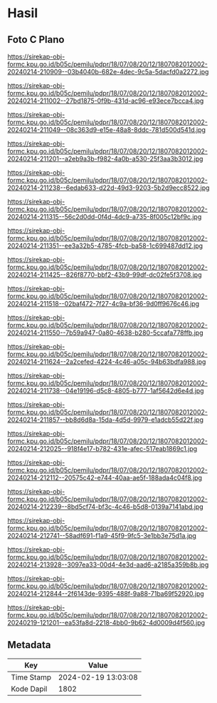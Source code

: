# Hasil

## Foto C Plano

https://sirekap-obj-formc.kpu.go.id/b05c/pemilu/pdpr/18/07/08/20/12/1807082012002-20240214-210909--03b4040b-682e-4dec-9c5a-5dacfd0a2272.jpg

https://sirekap-obj-formc.kpu.go.id/b05c/pemilu/pdpr/18/07/08/20/12/1807082012002-20240214-211002--27bd1875-0f9b-431d-ac96-e93ece7bcca4.jpg

https://sirekap-obj-formc.kpu.go.id/b05c/pemilu/pdpr/18/07/08/20/12/1807082012002-20240214-211049--08c363d9-e15e-48a8-8ddc-781d500d541d.jpg

https://sirekap-obj-formc.kpu.go.id/b05c/pemilu/pdpr/18/07/08/20/12/1807082012002-20240214-211201--a2eb9a3b-f982-4a0b-a530-25f3aa3b3012.jpg

https://sirekap-obj-formc.kpu.go.id/b05c/pemilu/pdpr/18/07/08/20/12/1807082012002-20240214-211238--6edab633-d22d-49d3-9203-5b2d9ecc8522.jpg

https://sirekap-obj-formc.kpu.go.id/b05c/pemilu/pdpr/18/07/08/20/12/1807082012002-20240214-211315--56c2d0dd-0f4d-4dc9-a735-8f005c12bf9c.jpg

https://sirekap-obj-formc.kpu.go.id/b05c/pemilu/pdpr/18/07/08/20/12/1807082012002-20240214-211351--ee3a32b5-4785-4fcb-ba58-1c699487dd12.jpg

https://sirekap-obj-formc.kpu.go.id/b05c/pemilu/pdpr/18/07/08/20/12/1807082012002-20240214-211425--826f8770-bbf2-43b9-99df-dc02fe5f3708.jpg

https://sirekap-obj-formc.kpu.go.id/b05c/pemilu/pdpr/18/07/08/20/12/1807082012002-20240214-211518--02baf472-7f27-4c9a-bf36-9d0ff9676c46.jpg

https://sirekap-obj-formc.kpu.go.id/b05c/pemilu/pdpr/18/07/08/20/12/1807082012002-20240214-211550--7b59a947-0a80-4638-b280-5ccafa778ffb.jpg

https://sirekap-obj-formc.kpu.go.id/b05c/pemilu/pdpr/18/07/08/20/12/1807082012002-20240214-211624--2a2cefed-4224-4c46-a05c-94b63bdfa988.jpg

https://sirekap-obj-formc.kpu.go.id/b05c/pemilu/pdpr/18/07/08/20/12/1807082012002-20240214-211738--04e19196-d5c8-4805-b777-1af5642d6e4d.jpg

https://sirekap-obj-formc.kpu.go.id/b05c/pemilu/pdpr/18/07/08/20/12/1807082012002-20240214-211857--bb8d6d8a-15da-4d5d-9979-e1adcb55d22f.jpg

https://sirekap-obj-formc.kpu.go.id/b05c/pemilu/pdpr/18/07/08/20/12/1807082012002-20240214-212025--918f4e17-b782-431e-afec-517eab1869c1.jpg

https://sirekap-obj-formc.kpu.go.id/b05c/pemilu/pdpr/18/07/08/20/12/1807082012002-20240214-212112--20575c42-e744-40aa-ae5f-188ada4c04f8.jpg

https://sirekap-obj-formc.kpu.go.id/b05c/pemilu/pdpr/18/07/08/20/12/1807082012002-20240214-212239--8bd5cf74-bf3c-4c46-b5d8-0139a7141abd.jpg

https://sirekap-obj-formc.kpu.go.id/b05c/pemilu/pdpr/18/07/08/20/12/1807082012002-20240214-212741--58adf691-f1a9-45f9-9fc5-3e1bb3e75d1a.jpg

https://sirekap-obj-formc.kpu.go.id/b05c/pemilu/pdpr/18/07/08/20/12/1807082012002-20240214-213928--3097ea33-00d4-4e3d-aad6-a2185a359b8b.jpg

https://sirekap-obj-formc.kpu.go.id/b05c/pemilu/pdpr/18/07/08/20/12/1807082012002-20240214-212844--2f6143de-9395-488f-9a88-71ba69f52920.jpg

https://sirekap-obj-formc.kpu.go.id/b05c/pemilu/pdpr/18/07/08/20/12/1807082012002-20240219-121201--ea53fa8d-2218-4bb0-9b62-4d0009d4f560.jpg


## Metadata

| Key        | Value               |
| ---------- | ------------------- |
| Time Stamp | 2024-02-19 13:03:08 |
| Kode Dapil | 1802                |




